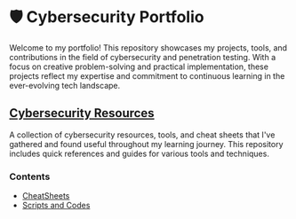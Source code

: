 # 🛡️ Cybersecurity Portfolio

Welcome to my portfolio! This repository showcases my projects, tools, and contributions in the field of cybersecurity and penetration testing. With a focus on creative problem-solving and practical implementation, these projects reflect my expertise and commitment to continuous learning in the ever-evolving tech landscape.

## [Cybersecurity Resources](cybersec_resources/README.md)
A collection of cybersecurity resources, tools, and cheat sheets that I've gathered and found useful throughout my learning journey. This repository includes quick references and guides for various tools and techniques.

### Contents
- [CheatSheets](cybersec_resources/cheatsheets/README.md)
- [Scripts and Codes](cybersec_resources/scripts_and_codes/README.md)


